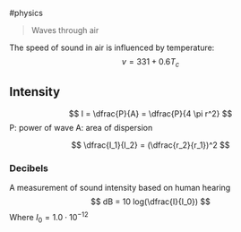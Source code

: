 #physics 

> Waves through air

The speed of sound in air is influenced by temperature:
$$ v = 331 + 0.6T_c $$

## Intensity
$$ I = \dfrac{P}{A} = \dfrac{P}{4 \pi r^2} $$
P: power of wave
A: area of dispersion

$$ \dfrac{I_1}{I_2} = (\dfrac{r_2}{r_1})^2 $$

### Decibels
A measurement of sound intensity based on human hearing
$$ dB = 10 log(\dfrac{I}{I_0}) $$
Where $I_0 = 1.0 \cdot 10^{-12}$